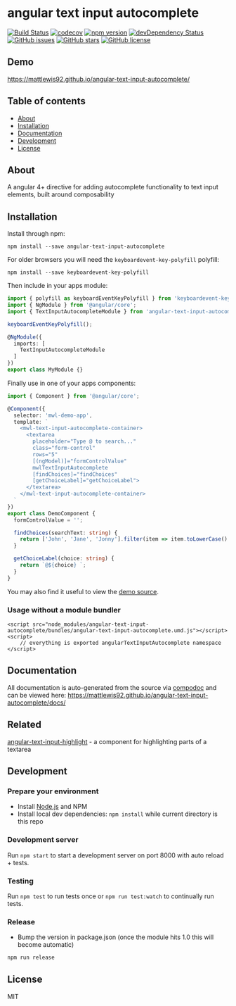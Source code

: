 # angular text input autocomplete
[![Build Status](https://travis-ci.org/mattlewis92/angular-text-input-autocomplete.svg?branch=master)](https://travis-ci.org/mattlewis92/angular-text-input-autocomplete)
[![codecov](https://codecov.io/gh/mattlewis92/angular-text-input-autocomplete/branch/master/graph/badge.svg)](https://codecov.io/gh/mattlewis92/angular-text-input-autocomplete)
[![npm version](https://badge.fury.io/js/angular-text-input-autocomplete.svg)](http://badge.fury.io/js/angular-text-input-autocomplete)
[![devDependency Status](https://david-dm.org/mattlewis92/angular-text-input-autocomplete/dev-status.svg)](https://david-dm.org/mattlewis92/angular-text-input-autocomplete?type=dev)
[![GitHub issues](https://img.shields.io/github/issues/mattlewis92/angular-text-input-autocomplete.svg)](https://github.com/mattlewis92/angular-text-input-autocomplete/issues)
[![GitHub stars](https://img.shields.io/github/stars/mattlewis92/angular-text-input-autocomplete.svg)](https://github.com/mattlewis92/angular-text-input-autocomplete/stargazers)
[![GitHub license](https://img.shields.io/badge/license-MIT-blue.svg)](https://raw.githubusercontent.com/mattlewis92/angular-text-input-autocomplete/master/LICENSE)

## Demo
https://mattlewis92.github.io/angular-text-input-autocomplete/

## Table of contents

- [About](#about)
- [Installation](#installation)
- [Documentation](#documentation)
- [Development](#development)
- [License](#license)

## About

A angular 4+ directive for adding autocomplete functionality to text input elements, built around composability

## Installation

Install through npm:
```
npm install --save angular-text-input-autocomplete
```

For older browsers you will need the `keyboardevent-key-polyfill` polyfill:
```
npm install --save keyboardevent-key-polyfill
```

Then include in your apps module:

```typescript
import { polyfill as keyboardEventKeyPolyfill } from 'keyboardevent-key-polyfill';
import { NgModule } from '@angular/core';
import { TextInputAutocompleteModule } from 'angular-text-input-autocomplete';

keyboardEventKeyPolyfill();

@NgModule({
  imports: [
    TextInputAutocompleteModule
  ]
})
export class MyModule {}
```

Finally use in one of your apps components:
```typescript
import { Component } from '@angular/core';

@Component({
  selector: 'mwl-demo-app',
  template: `
    <mwl-text-input-autocomplete-container>
      <textarea
        placeholder="Type @ to search..."
        class="form-control"
        rows="5"
        [(ngModel)]="formControlValue"
        mwlTextInputAutocomplete
        [findChoices]="findChoices"
        [getChoiceLabel]="getChoiceLabel">
      </textarea>
    </mwl-text-input-autocomplete-container>
  `
})
export class DemoComponent {
  formControlValue = '';

  findChoices(searchText: string) {
    return ['John', 'Jane', 'Jonny'].filter(item => item.toLowerCase().includes(searchText.toLowerCase()));
  }

  getChoiceLabel(choice: string) {
    return `@${choice} `;
  }
}
```

You may also find it useful to view the [demo source](https://github.com/mattlewis92/angular-text-input-autocomplete/blob/master/demo/demo.component.ts).

### Usage without a module bundler
```
<script src="node_modules/angular-text-input-autocomplete/bundles/angular-text-input-autocomplete.umd.js"></script>
<script>
    // everything is exported angularTextInputAutocomplete namespace
</script>
```

## Documentation
All documentation is auto-generated from the source via [compodoc](https://compodoc.github.io/compodoc/) and can be viewed here:
https://mattlewis92.github.io/angular-text-input-autocomplete/docs/

## Related
[angular-text-input-highlight](https://github.com/mattlewis92/angular-text-input-highlight) - a component for highlighting parts of a textarea

## Development

### Prepare your environment
* Install [Node.js](http://nodejs.org/) and NPM
* Install local dev dependencies: `npm install` while current directory is this repo

### Development server
Run `npm start` to start a development server on port 8000 with auto reload + tests.

### Testing
Run `npm test` to run tests once or `npm run test:watch` to continually run tests.

### Release
* Bump the version in package.json (once the module hits 1.0 this will become automatic)
```bash
npm run release
```

## License

MIT
